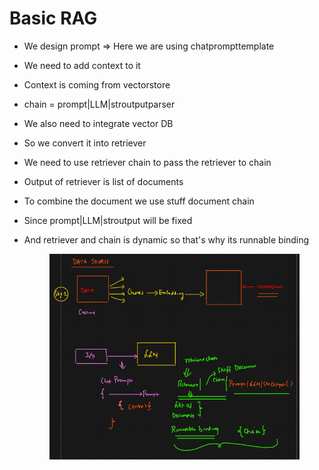 # Basic RAG

* We design prompt ⇒ Here we are using chatprompttemplate
* We need to add context to it
* Context is coming from vectorstore
* chain = prompt|LLM|stroutputparser
* We also need to integrate vector DB
* So we convert it into retriever
* We need to use retriever chain to pass the retriever to chain
* Output of retriever is list of documents
* To combine the document we use stuff document chain
* Since prompt|LLM|stroutput will be fixed
*   And retriever and chain is dynamic so that's why its runnable binding

    <figure><img src=".gitbook/assets/{E096A57C-73F9-40E1-8676-C91568387DB4}.png" alt=""><figcaption></figcaption></figure>
